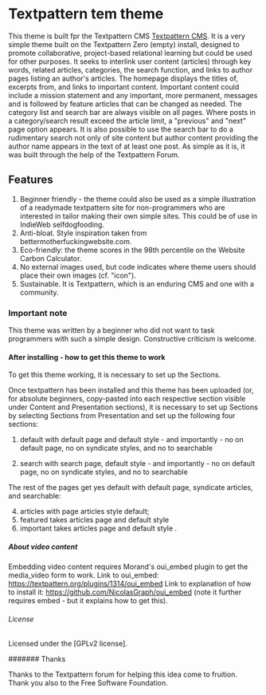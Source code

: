 # Textpattern tem theme

This theme is built fpr the Textpattern CMS [Textpattern CMS](https://textpattern.com/). It is a very simple theme built on the Textpattern Zero (empty) install, designed to promote collaborative, project-based relational learning but could be used for other purposes. It seeks to interlink user content (articles) through key words, related articles, categories, the search function, and links to author pages listing an author's articles. The homepage displays the titles of, excerpts from, and links to important content. Important content could include a mission statement and any important, more permanent, messages and is followed by feature articles that can be changed as needed. The category list and search bar are always visible on all pages. Where posts in a category/search result exceed the article limit, a "previous" and "next" page option appears. It is also possible to use the search bar to do a rudimentary search not only of site content but author content providing the author name appears in the text of at least one post. As simple as it is, it was built through the help of the Textpattern Forum.

## Features

1. Beginner friendly - the theme could also be used as a simple illustration of a readymade textpattern site for non-programmers who are interested in tailor making their own simple sites. This could be of use in IndieWeb selfdogfooding.
2. Anti-bloat. Style inspiration taken from bettermotherfuckingwebsite.com. 
3. Eco-friendly: the theme scores in the 98th percentile on the Website Carbon Calculator.
4. No external images used, but code indicates where theme users should place their own images (cf. "icon").
5. Sustainable. It is Textpattern, which is an enduring CMS and one with a community. 

### Important note

This theme was written by a beginner who did not want to task programmers with such a simple design. Constructive criticism is welcome.


#### After installing - how to get this theme to work

To get this theme working, it is necessary to set up the Sections. 

Once textpattern has been installed and this theme has been uploaded (or, for absolute beginners, copy-pasted into each respective section visible under Content and Presentation sections), it is necessary to set up Sections by selecting Sections from Presentation and set up the following four sections:

1.  default with default page and default style - and importantly - no on default page, no on syndicate styles, and no to searchable

2. search with search page, default style - and importantly - no on default page, no on syndicate styles, and no to searchable

The rest of the pages get yes default with default page, syndicate articles, and searchable: 

4. articles with page articles style default;
5. featured takes articles page and default style
6. important takes articles page and default style . 

##### About video content

Embedding video content requires Morand's oui_embed plugin to get the media_video form to work.
Link to oui_embed: https://textpattern.org/plugins/1314/oui_embed
Link to explanation of how to install it: https://github.com/NicolasGraph/oui_embed (note it further requires embed - but it explains how to get this).


###### License

Licensed under the [GPLv2 license]. 

####### Thanks

Thanks to the Textpattern forum for helping this idea come to fruition. Thank you also to the Free Software Foundation.
